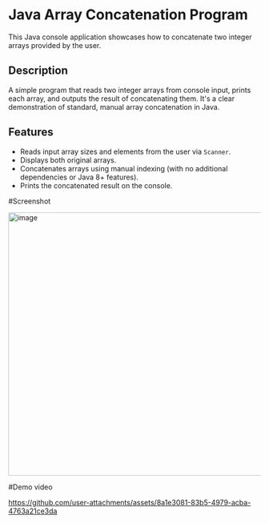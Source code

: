 # Java Array Concatenation Program

This Java console application showcases how to concatenate two integer arrays provided by the user.

##  Description

A simple program that reads two integer arrays from console input, prints each array, and outputs the result of concatenating them. It's a clear demonstration of standard, manual array concatenation in Java.

##  Features

- Reads input array sizes and elements from the user via `Scanner`.
- Displays both original arrays.
- Concatenates arrays using manual indexing (with no additional dependencies or Java 8+ features).
- Prints the concatenated result on the console.

#Screenshot 

<img width="815" height="526" alt="image" src="https://github.com/user-attachments/assets/19128b7b-92fe-4cb5-8fc7-25b6a0a4e9bd" />

#Demo video

https://github.com/user-attachments/assets/8a1e3081-83b5-4979-acba-4763a21ce3da
